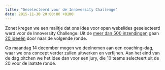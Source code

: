 ```yaml
---
title: "Geselecteerd voor de Innoversity Challenge"
date: 2015-11-30 20:00:00 +0100
---
```

Zonet kregen we een mailtje dat ons idee voor open webslides
geselecteerd werd voor de Innoversity Challenge.
Uit de [meer dan 500 inzendingen](http://innoversity-challenge.be/544-ideeen-voor-onderwijsvernieuwing/)
gaan [20 ideeën](http://innoversity-challenge.be/aan-de-slag-met-ideeen/) door naar de volgende ronde.

Op maandag 14 december mogen we deelnemen aan een coaching-dag,
waar we ons concept verder zullen uitwerken en verfijnen.
Aan het eind van de dag pitchen we het idee dan voor een jury,
die 10 teams selecteert uit de 20 voor de laatste ronde.
